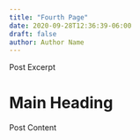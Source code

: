 ```yaml
---
title: "Fourth Page"
date: 2020-09-28T12:36:39-06:00
draft: false
author: Author Name
---
```


Post Excerpt 

# Main Heading

Post Content